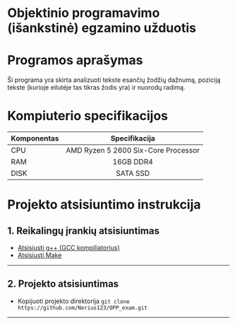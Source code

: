 # Objektinio programavimo (išankstinė) egzamino užduotis

# Programos aprašymas

Ši programa yra skirta analizuoti tekste esančių žodžių dažnumą, poziciją tekste (kurioje eilutėje tas tikras žodis yra) ir nuorodų radimą.

# Kompiuterio specifikacijos

| Komponentas |             Specifikacija                 |
| :---------- |         :---------------------:           |
| CPU         | AMD Ryzen 5 2600 Six-Core Processor </br> |
| RAM         |             16GB DDR4 </br>               |
| DISK        |             SATA SSD </br>                |

# Projekto atsisiuntimo instrukcija

## 1. Reikalingų įrankių atsisiuntimas

- [Atsisiusti g++ (GCC kompiliatorius)](https://sourceforge.net/projects/mingw-w64/)
- [Atsisiusti Make](https://gnuwin32.sourceforge.net/packages/make.htm)

---

## 2. Projekto atsisiuntimas

- Kopijuoti projekto direktorija `git clone https://github.com/Nerius123/OPP_exam.git`

---